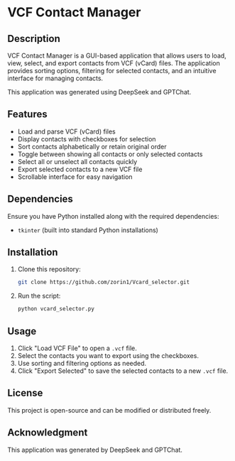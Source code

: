 # VCF Contact Manager

## Description

VCF Contact Manager is a GUI-based application that allows users to load, view, select, and export contacts from VCF (vCard) files. The application provides sorting options, filtering for selected contacts, and an intuitive interface for managing contacts.

This application was generated using DeepSeek and GPTChat.

## Features

- Load and parse VCF (vCard) files
- Display contacts with checkboxes for selection
- Sort contacts alphabetically or retain original order
- Toggle between showing all contacts or only selected contacts
- Select all or unselect all contacts quickly
- Export selected contacts to a new VCF file
- Scrollable interface for easy navigation

## Dependencies

Ensure you have Python installed along with the required dependencies:

- `tkinter` (built into standard Python installations)

## Installation

1. Clone this repository:
   ```bash
   git clone https://github.com/zorin1/Vcard_selector.git
   ```
2. Run the script:
   ```bash
   python vcard_selector.py
   ```

## Usage

1. Click "Load VCF File" to open a `.vcf` file.
2. Select the contacts you want to export using the checkboxes.
3. Use sorting and filtering options as needed.
4. Click "Export Selected" to save the selected contacts to a new `.vcf` file.

## License

This project is open-source and can be modified or distributed freely.

## Acknowledgment

This application was generated by DeepSeek and GPTChat.

